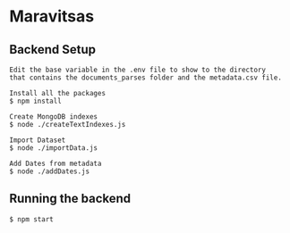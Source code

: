 # Maravitsas

## Backend Setup
    Edit the base variable in the .env file to show to the directory  
    that contains the documents_parses folder and the metadata.csv file.
    
    Install all the packages
    $ npm install
    
    Create MongoDB indexes
    $ node ./createTextIndexes.js
    
    Import Dataset
    $ node ./importData.js
    
    Add Dates from metadata
    $ node ./addDates.js


## Running the backend

    $ npm start


    


